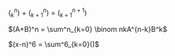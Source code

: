 $(^n _k)$ + $(^n _{k+1})$ = $(^{n+1}_{k+1})$



$(A+B)^n = \sum^n_{k=0} \binom nkA^{n-k}B^k$


$(x-n)^6 = \sum^6_{k=0}()$